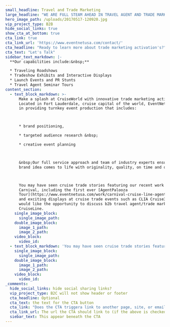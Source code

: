 ```yaml
---
small_headline: Travel and Trade Marketing
large_headline: "WE ARE FULL STEAM AHEAD IN TRAVEL AGENT AND TRADE MARKETING ACTIVATION'S"
hero_image_path: /uploads/20170517-120920.jpg
vip_project_type: B2B
hide_social_links: true
show_cta_at_bottom: true
cta_link: true
cta_link_url: 'https://www.eventnetusa.com/contact/'
cta_headline: "Ready to learn more about trade marketing activation's?"
cta_text: "Let's Talk"
sidebar_text_markdown: |-
  **Our capabilities include:&nbsp;**

  * Traveling Roadshows
  * Tradeshow Exhibits and Interactive Displays
  * Launch Events and PR Stunts
  * Travel Agent Seminar Tours
content_section:
  - text_block_markdown: >-
      Make a splash at CruiseWorld with innovative trade marketing activation's.
      Located in Fort Lauderdale, cruise capital of the world, EventNetUSA excels
      in providing turnkey event production that includes:



      * brand positioning,

      * targeted audience research &nbsp;

      * creative event planning



      &nbsp;Our full service approach and team of industry experts ensure every
      brand idea comes to life with originality, quality, on time and on budget.



      You may have seen cruise trade stories featuring our recent work for
      Carnival, including the first ever [AgentPalooza
      Tour](https://www.eventnetusa.com/work/carnival-cruise-line-agentpalooza/)
      and exciting displays at cruise trade events such as CLIA Cruise360. We
      would like the opportunity to discuss b2b travel agent/trade marketing for
      CruiseLine.
    single_image_block:
      single_image_path:
    double_image_block:
      image_1_path:
      image_2_path:
    video_block:
      video_id:
  - text_block_markdown: 'You may have seen cruise trade stories featuring our recent work for Carnival, including the first ever [AgentPalooza Tour](https://www.eventnetusa.com/work/carnival-cruise-line-agentpalooza/) and exciting displays at cruise trade events such as CLIA Cruise360. We would like the opportunity to discuss b2b travel agent/trade marketing for CruiseLine.'
    single_image_block:
      single_image_path:
    double_image_block:
      image_1_path:
      image_2_path:
    video_block:
      video_id:
_comments:
  hide_social_links: hide social sharing links?
  vip_project_type: B2C will not show header or footer
  cta_headline: Optional
  cta_text: the text for the CTA button
  cta_link: "Does the CTA triggera link to another page, site, or email? (note: use 'mailto:info@eventnetusa.com' format for an email address)"
  cta_link_url: The url the CTA should link to (if the above is checked)
  siebar_text: This appear beneath the CTA
---
```

